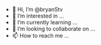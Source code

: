 - 👋 Hi, I’m @bryanStv
- 👀 I’m interested in ...
- 🌱 I’m currently learning ...
- 💞️ I’m looking to collaborate on ...
- 📫 How to reach me ...

<!---
bryanStv/bryanStv is a ✨ special ✨ repository because its `README.md` (this file) appears on your GitHub profile.
You can click the Preview link to take a look at your changes.
--->
